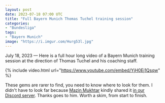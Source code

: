 ```yaml
---
layout: post
date: 2023-07-18 07:00 UTC
title: "Full Bayern Munich Thomas Tuchel training session"
categories:
- "Bundesliga"
tags:
- "Bayern Munich"
image: "https://i.imgur.com/Hurg53l.jpg"
---
```


July 18, 2023 — Here is a full hour long video of a Bayern Munich training session at the direction of Thomas Tuchel and his coaching staff.

{% include video.html url="https://www.youtube.com/embed/YjH0Ej1Qsqw" %} 

These gems are rarer to find, you need to know where to look for them. I didn't have to look far because [Mazin Mukhtar](https://twitter.com/mazinmmukhtar?s=21&t=YC8lQJTh43E_mBQW40Ct2g) kindly shared it [in our Discord server](https://discord.gg/pQuympz34q). Thanks goes to him. Worth a skim, from start to finish.
